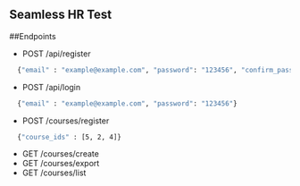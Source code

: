 ## Seamless HR Test

##Endpoints

+ POST /api/register
```sh
  {"email" : "example@example.com", "password": "123456", "confirm_password": "123456", "name": "John Doe"}
```
+ POST /api/login
```sh
  {"email" : "example@example.com", "password": "123456"}
```
+ POST /courses/register
```sh
  {"course_ids" : [5, 2, 4]}
```

+ GET /courses/create
+ GET /courses/export
+ GET /courses/list